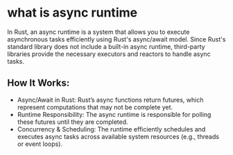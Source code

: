 # what is async runtime

In Rust, an async runtime is a system that allows you to execute asynchronous tasks efficiently using Rust's async/await model.
Since Rust's standard library does not include a built-in async runtime, third-party libraries provide the necessary executors and reactors to handle async tasks.

## How It Works:

- Async/Await in Rust: Rust’s async functions return futures, which represent computations that may not be complete yet.
- Runtime Responsibility: The async runtime is responsible for polling these futures until they are completed.
- Concurrency & Scheduling: The runtime efficiently schedules and executes async tasks across available system resources (e.g., threads or event loops).
